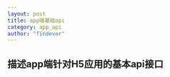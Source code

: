 ```yaml
---
layout: post
title: app端基础api
category: app_api
author: "findever"
---
```


## 描述app端针对H5应用的基本api接口

<!--more-->

